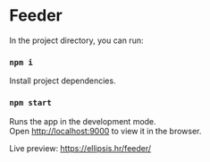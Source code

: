# Feeder

In the project directory, you can run:

### `npm i`

Install project dependencies.

### `npm start`

Runs the app in the development mode.<br>
Open [http://localhost:9000](http://localhost:9000) to view it in the browser.

Live preview: https://ellipsis.hr/feeder/
